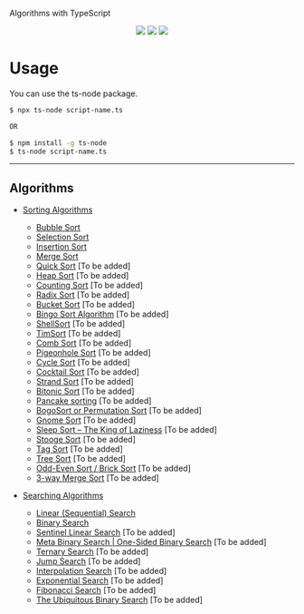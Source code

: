 Algorithms with TypeScript

<p align="center">
 <a href="https://github.com/metesayan/algorithms-ts/stargazers"><img src="https://img.shields.io/github/stars/metesayan/algorithms-ts?colorA=363a4f&colorB=b7bdf8&style=for-the-badge"></a>
 <a href="https://github.com/metesayan/algorithms-ts/issues"><img src="https://img.shields.io/github/issues/metesayan/algorithms-ts?colorA=363a4f&colorB=f5a97f&style=for-the-badge"></a>
 <a href="https://github.com/metesayan/algorithms-ts/contributors"><img src="https://img.shields.io/github/contributors/metesayan/algorithms-ts?colorA=363a4f&colorB=a6da95&style=for-the-badge"></a>
</p>

# Usage

You can use the ts-node package.

```bash
$ npx ts-node script-name.ts

OR

$ npm install -g ts-node
$ ts-node script-name.ts
```

---

## Algorithms

+ [Sorting Algorithms](https://github.com/MeteSayan/algorithms-ts/tree/main/sorting-algorithms)
  + [Bubble Sort](https://github.com/MeteSayan/algorithms-ts/tree/main/sorting-algorithms/bubble-sort)
  + [Selection Sort](https://github.com/MeteSayan/algorithms-ts/tree/main/sorting-algorithms/selection-sort)
  + [Insertion Sort](https://github.com/MeteSayan/algorithms-ts/tree/main/sorting-algorithms/insertion-sort)
  + [Merge Sort](https://github.com/MeteSayan/algorithms-ts/tree/main/sorting-algorithms/merge-sort)
  + [Quick Sort](https://github.com/MeteSayan/algorithms-ts/tree/main/sorting-algorithms/) [To be added]
  + [Heap Sort](https://github.com/MeteSayan/algorithms-ts/tree/main/sorting-algorithms/) [To be added]
  + [Counting Sort](https://github.com/MeteSayan/algorithms-ts/tree/main/sorting-algorithms/) [To be added]
  + [Radix Sort](https://github.com/MeteSayan/algorithms-ts/tree/main/sorting-algorithms/) [To be added]
  + [Bucket Sort](https://github.com/MeteSayan/algorithms-ts/tree/main/sorting-algorithms/) [To be added]
  + [Bingo Sort Algorithm](https://github.com/MeteSayan/algorithms-ts/tree/main/sorting-algorithms/) [To be added]
  + [ShellSort](https://github.com/MeteSayan/algorithms-ts/tree/main/sorting-algorithms/) [To be added]
  + [TimSort](https://github.com/MeteSayan/algorithms-ts/tree/main/sorting-algorithms/) [To be added]
  + [Comb Sort](https://github.com/MeteSayan/algorithms-ts/tree/main/sorting-algorithms/) [To be added]
  + [Pigeonhole Sort](https://github.com/MeteSayan/algorithms-ts/tree/main/sorting-algorithms/) [To be added]
  + [Cycle Sort](https://github.com/MeteSayan/algorithms-ts/tree/main/sorting-algorithms/) [To be added]
  + [Cocktail Sort](https://github.com/MeteSayan/algorithms-ts/tree/main/sorting-algorithms/) [To be added]
  + [Strand Sort](https://github.com/MeteSayan/algorithms-ts/tree/main/sorting-algorithms/) [To be added]
  + [Bitonic Sort](https://github.com/MeteSayan/algorithms-ts/tree/main/sorting-algorithms/) [To be added]
  + [Pancake sorting](https://github.com/MeteSayan/algorithms-ts/tree/main/sorting-algorithms/) [To be added]
  + [BogoSort or Permutation Sort](https://github.com/MeteSayan/algorithms-ts/tree/main/sorting-algorithms/) [To be added]
  + [Gnome Sort](https://github.com/MeteSayan/algorithms-ts/tree/main/sorting-algorithms/) [To be added]
  + [Sleep Sort – The King of Laziness](https://github.com/MeteSayan/algorithms-ts/tree/main/sorting-algorithms/) [To be added]
  + [Stooge Sort](https://github.com/MeteSayan/algorithms-ts/tree/main/sorting-algorithms/) [To be added]
  + [Tag Sort](https://github.com/MeteSayan/algorithms-ts/tree/main/sorting-algorithms/) [To be added]
  + [Tree Sort](https://github.com/MeteSayan/algorithms-ts/tree/main/sorting-algorithms/) [To be added]
  + [Odd-Even Sort / Brick Sort](https://github.com/MeteSayan/algorithms-ts/tree/main/sorting-algorithms/) [To be added]
  + [3-way Merge Sort](https://github.com/MeteSayan/algorithms-ts/tree/main/sorting-algorithms/) [To be added]

+ [Searching Algorithms](https://github.com/MeteSayan/algorithms-ts/tree/main/searching-algorithms)
  + [Linear (Sequential) Search](https://github.com/MeteSayan/algorithms-ts/tree/main/searching-algorithms/linear-search)
  + [Binary Search](https://github.com/MeteSayan/algorithms-ts/tree/main/searching-algorithms/binary-search)
  + [Sentinel Linear Search](https://github.com/MeteSayan/algorithms-ts/tree/main/searching-algorithms/) [To be added]
  + [Meta Binary Search | One-Sided Binary Search](https://github.com/MeteSayan/algorithms-ts/tree/main/searching-algorithms/) [To be added]
  + [Ternary Search](https://github.com/MeteSayan/algorithms-ts/tree/main/searching-algorithms/) [To be added]
  + [Jump Search](https://github.com/MeteSayan/algorithms-ts/tree/main/searching-algorithms/) [To be added]
  + [Interpolation Search](https://github.com/MeteSayan/algorithms-ts/tree/main/searching-algorithms/) [To be added]
  + [Exponential Search](https://github.com/MeteSayan/algorithms-ts/tree/main/searching-algorithms/) [To be added]
  + [Fibonacci Search](https://github.com/MeteSayan/algorithms-ts/tree/main/searching-algorithms/) [To be added]
  + [The Ubiquitous Binary Search](https://github.com/MeteSayan/algorithms-ts/tree/main/searching-algorithms/) [To be added]
